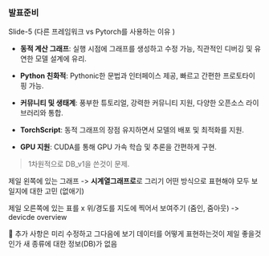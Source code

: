 ### 발표준비
Slide-5 (다른 프레임워크 vs Pytorch를 사용하는 이유 )
- **동적 계산 그래프**: 실행 시점에 그래프를 생성하고 수정 가능, 직관적인 디버깅 및 유연한 모델 설계에 유리.
    
- **Python 친화적**: Pythonic한 문법과 인터페이스 제공, 빠르고 간편한 프로토타이핑 가능.
    
- **커뮤니티 및 생태계**: 풍부한 튜토리얼, 강력한 커뮤니티 지원, 다양한 오픈소스 라이브러리와 통합.
    
- **TorchScript**: 동적 그래프의 장점 유지하면서 모델의 배포 및 최적화를 지원.
    
- **GPU 지원**: CUDA를 통해 GPU 가속 학습 및 추론을 간편하게 구현.
> 1차원적으로 DB_v1을 쓴것이 문제.

제일 왼쪽에 있는 그래프
-> **시계열그래프로**로 그리기 어떤 방식으로 표현해야 모두 보일지에 대한 고민 
(없애기)

제일 오른쪽에 있는 표를 x 
위/경도를 지도에 찍어서 보여주기 (줌인, 줌아웃)
-> devicde overview 

📌 추가 사항은 미리 수정하고 그다음에 보기 
데이터를 어떻게 표현하는것이 제일 좋을것인가
새 종류에 대한 정보(DB)가 없음 
